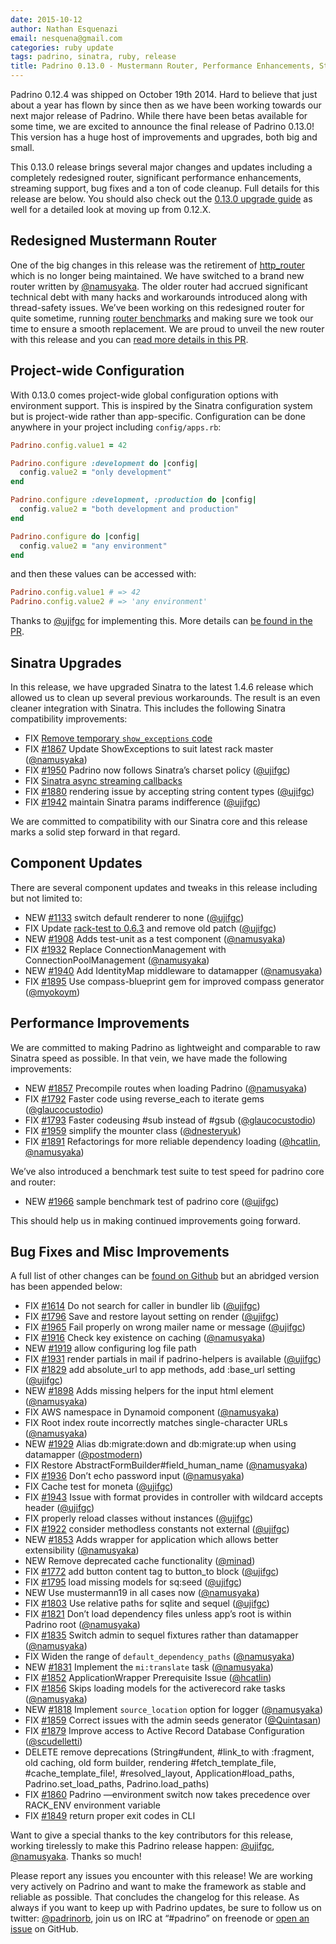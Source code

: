 ```yaml
---
date: 2015-10-12
author: Nathan Esquenazi
email: nesquena@gmail.com
categories: ruby update
tags: padrino, sinatra, ruby, release
title: Padrino 0.13.0 - Mustermann Router, Performance Enhancements, Streaming Support, and Much More
---
```


Padrino 0.12.4 was shipped on October 19th 2014. Hard to believe that just about a year has flown by since then as we have been working towards our next major release of Padrino. While there have been betas available for some time, we are excited to announce the final release of Padrino 0.13.0! This version has a huge host of improvements and upgrades, both big and small.

This 0.13.0 release brings several major changes and updates including a completely redesigned router, significant performance enhancements, streaming support, bug fixes and a ton of code cleanup. Full details for this release are below. You should also check out the [0.13.0 upgrade guide](http://www.padrinorb.com/blog/upgrading-padrino-from-0-12-x-to-0-13-0-guide) as well for a detailed look at moving up from 0.12.X.

Redesigned Mustermann Router
----------------------------

One of the big changes in this release was the retirement of [http_router](https://github.com/joshbuddy/http_router) which is no longer being maintained. We have switched to a brand new router written by [@namusyaka](https://github.com/namusyaka). The older router had accrued significant technical debt with many hacks and workarounds introduced along with thread-safety issues. We’ve been working on this redesigned router for quite sometime, running [router benchmarks](https://github.com/padrino/padrino-framework/pull/1692) and making sure we took our time to ensure a smooth replacement. We are proud to unveil the new router with this release and you can [read more details in this PR](https://github.com/padrino/padrino-framework/pull/1800).

Project-wide Configuration
--------------------------

With 0.13.0 comes project-wide global configuration options with environment support. This is inspired by the Sinatra configuration system but is project-wide rather than app-specific. Configuration can be done anywhere in your project including `config/apps.rb`:

~~~ruby
Padrino.config.value1 = 42

Padrino.configure :development do |config|
  config.value2 = "only development"
end

Padrino.configure :development, :production do |config|
  config.value2 = "both development and production"
end

Padrino.configure do |config|
  config.value2 = "any environment"
end
~~~

and then these values can be accessed with:

~~~ruby
Padrino.config.value1 # => 42
Padrino.config.value2 # => 'any environment'
~~~

Thanks to [@ujifgc](https://github.com/ujifgc) for implementing this. More details can [be found in the PR](https://github.com/padrino/padrino-framework/pull/1909).

Sinatra Upgrades
----------------

In this release, we have upgraded Sinatra to the latest 1.4.6 release which allowed us to clean up several previous workarounds. The result is an even cleaner integration with Sinatra. This includes the following Sinatra compatibility improvements:

* FIX [Remove temporary `show_exceptions` code](https://github.com/padrino/padrino-framework/pull/1899)
* FIX [#1867](https://github.com/padrino/padrino-framework/issues/1867) Update ShowExceptions to suit latest rack master ([@namusyaka](https://github.com/namusyaka))
* FIX [#1950](https://github.com/padrino/padrino-framework/issues/1950) Padrino now follows Sinatra’s charset policy ([@ujifgc](https://github.com/ujifgc))
* FIX [Sinatra async streaming callbacks](https://github.com/padrino/padrino-framework/issues/1704)
* FIX [#1880](https://github.com/padrino/padrino-framework/issues/1880) rendering issue by accepting string content types ([@ujifgc](https://github.com/ujifgc))
* FIX [#1942](https://github.com/padrino/padrino-framework/issues/1942) maintain Sinatra params indifference ([@ujifgc](https://github.com/ujifgc))

We are committed to compatibility with our Sinatra core and this release marks a solid step forward in that regard.

Component Updates
-----------------

There are several component updates and tweaks in this release including but not limited to:

* NEW [#1133](https://github.com/padrino/padrino-framework/issues/1133) switch default renderer to none ([@ujifgc](https://github.com/ujifgc))
* FIX Update [rack-test to 0.6.3](https://github.com/padrino/padrino-framework/commit/1a3b2644413cdb865c8f93d26e35af135c5d562a) and remove old patch ([@ujifgc](https://github.com/ujifgc))
* NEW [#1908](https://github.com/padrino/padrino-framework/issues/1908) Adds test-unit as a test component ([@namusyaka](https://github.com/namusyaka))
* FIX [#1932](https://github.com/padrino/padrino-framework/issues/1932) Replace ConnectionManagement with ConnectionPoolManagement ([@namusyaka](https://github.com/namusyaka))
* NEW [#1940](https://github.com/padrino/padrino-framework/issues/1940) Add IdentityMap middleware to datamapper ([@namusyaka](https://github.com/namusyaka))
* FIX [#1895](https://github.com/padrino/padrino-framework/issues/1895) Use compass-blueprint gem for improved compass generator ([@myokoym](https://github.com/myokoym))

Performance Improvements
------------------------

We are committed to making Padrino as lightweight and comparable to raw Sinatra speed as possible. In that vein, we have made the following improvements:

* NEW [#1857](https://github.com/padrino/padrino-framework/issues/1857) Precompile routes when loading Padrino ([@namusyaka](https://github.com/namusyaka))
* FIX [#1792](https://github.com/padrino/padrino-framework/issues/1792) Faster code using reverse_each to iterate gems ([@glaucocustodio](https://github.com/glaucocustodio))
* FIX [#1793](https://github.com/padrino/padrino-framework/issues/1793) Faster codeusing #sub instead of #gsub ([@glaucocustodio](https://github.com/glaucocustodio))
* FIX [#1959](https://github.com/padrino/padrino-framework/issues/1959) simplify the mounter class ([@dnesteryuk](https://github.com/dnesteryuk))
* FIX [#1891](https://github.com/padrino/padrino-framework/issues/1891) Refactorings for more reliable dependency loading ([@hcatlin](https://github.com/hcatlin), [@namusyaka](https://github.com/namusyaka))

We’ve also introduced a benchmark test suite to test speed for padrino core and router:

- NEW [#1966](https://github.com/padrino/padrino-framework/issues/1966) sample benchmark test of padrino core ([@ujifgc](https://github.com/ujifgc))

This should help us in making continued improvements going forward.

Bug Fixes and Misc Improvements
-------------------------------

A full list of other changes can be [found on Github](https://github.com/padrino/padrino-framework/compare/0.12.5...0.13.0) but an abridged version has been appended below:

-   FIX [#1614](https://github.com/padrino/padrino-framework/issues/1614) Do not search for caller in bundler lib ([@ujifgc](https://github.com/ujifgc))
-   FIX [#1796](https://github.com/padrino/padrino-framework/issues/1796) Save and restore layout setting on render ([@ujifgc](https://github.com/ujifgc))
-   FIX [#1965](https://github.com/padrino/padrino-framework/issues/1965) Fail properly on wrong mailer name or message ([@ujifgc](https://github.com/ujifgc))
-   FIX [#1916](https://github.com/padrino/padrino-framework/issues/1916) Check key existence on caching ([@namusyaka](https://github.com/namusyaka))
-   NEW [#1919](https://github.com/padrino/padrino-framework/issues/1919) allow configuring log file path
-   FIX [#1931](https://github.com/padrino/padrino-framework/issues/1931) render partials in mail if padrino-helpers is available ([@ujifgc](https://github.com/ujifgc))
-   FIX [#1829](https://github.com/padrino/padrino-framework/issues/1829) add absolute_url to app methods, add :base_url setting ([@ujifgc](https://github.com/ujifgc))
-   NEW [#1898](https://github.com/padrino/padrino-framework/issues/1898) Adds missing helpers for the input html element ([@namusyaka](https://github.com/namusyaka))
-   FIX AWS namespace in Dynamoid component ([@namusyaka](https://github.com/namusyaka))
-   FIX Root index route incorrectly matches single-character URLs ([@namusyaka](https://github.com/namusyaka))
-   NEW [#1929](https://github.com/padrino/padrino-framework/issues/1929) Alias db:migrate:down and db:migrate:up when using datamapper ([@postmodern](https://github.com/postmodern))
-   FIX Restore AbstractFormBuilder#field_human_name ([@namusyaka](https://github.com/namusyaka))
-   FIX [#1936](https://github.com/padrino/padrino-framework/issues/1936) Don’t echo password input ([@namusyaka](https://github.com/namusyaka))
-   FIX Cache test for moneta ([@ujifgc](https://github.com/ujifgc))
-   FIX [#1943](https://github.com/padrino/padrino-framework/issues/1943) Issue with format provides in controller with wildcard accepts header ([@ujifgc](https://github.com/ujifgc))
-   FIX properly reload classes without instances ([@ujifgc](https://github.com/ujifgc))
-   FIX [#1922](https://github.com/padrino/padrino-framework/issues/1922) consider methodless constants not external ([@ujifgc](https://github.com/ujifgc))
-   NEW [#1853](https://github.com/padrino/padrino-framework/issues/1853) Adds wrapper for application which allows better extensibility ([@namusyaka](https://github.com/namusyaka))
-   NEW Remove deprecated cache functionality ([@minad](https://github.com/minad))
-   FIX [#1772](https://github.com/padrino/padrino-framework/issues/1772) add button content tag to button_to block ([@ujifgc](https://github.com/ujifgc))
-   FIX [#1795](https://github.com/padrino/padrino-framework/issues/1795) load missing models for sq:seed ([@ujifgc](https://github.com/ujifgc))
-   NEW Use mustermann19 in all cases now ([@namusyaka](https://github.com/namusyaka))
-   FIX [#1803](https://github.com/padrino/padrino-framework/issues/1803) Use relative paths for sqlite and sequel ([@ujifgc](https://github.com/ujifgc))
-   FIX [#1821](https://github.com/padrino/padrino-framework/issues/1821) Don’t load dependency files unless app’s root is within Padrino root ([@namusyaka](https://github.com/namusyaka))
-   FIX [#1835](https://github.com/padrino/padrino-framework/issues/1835) Switch admin to sequel fixtures rather than datamapper ([@namusyaka](https://github.com/namusyaka))
-   FIX Widen the range of `default_dependency_paths` ([@namusyaka](https://github.com/namusyaka))
-   NEW [#1831](https://github.com/padrino/padrino-framework/issues/1831) Implement the `mi:translate` task ([@namusyaka](https://github.com/namusyaka))
-   FIX [#1852](https://github.com/padrino/padrino-framework/issues/1852) ApplicationWrapper Prerequisite Issue ([@hcatlin](https://github.com/hcatlin))
-   FIX [#1856](https://github.com/padrino/padrino-framework/issues/1856) Skips loading models for the activerecord rake tasks ([@namusyaka](https://github.com/namusyaka))
-   NEW [#1818](https://github.com/padrino/padrino-framework/issues/1818) Implement `source_location` option for logger ([@namusyaka](https://github.com/namusyaka))
-   FIX [#1859](https://github.com/padrino/padrino-framework/issues/1859) Correct issues with the admin seeds generator ([@Quintasan](https://github.com/Quintasan))
-   FIX [#1879](https://github.com/padrino/padrino-framework/issues/1879) Improve access to Active Record Database Configuration ([@scudelletti](https://github.com/scudelletti))
-   DELETE remove deprecations (String#undent, #link_to with :fragment, old caching, old form builder, rendering #fetch_template_file, #cache_template_file!, #resolved_layout, Application#load_paths, Padrino.set_load_paths, Padrino.load_paths)
-   FIX [#1860](https://github.com/padrino/padrino-framework/issues/1860) Padrino —environment switch now takes precedence over RACK_ENV environment variable
-   FIX [#1849](https://github.com/padrino/padrino-framework/issues/1849) return proper exit codes in CLI

Want to give a special thanks to the key contributors for this release, working tirelessly to make this Padrino release happen: [@ujifgc](https://github.com/ujifgc), [@namusyaka](https://github.com/namusyaka). Thanks so much!

Please report any issues you encounter with this release! We are working very actively on Padrino and want to make the framework as stable and reliable as possible. That concludes the changelog for this release. As always if you want to keep up with Padrino updates, be sure to follow us on twitter: [@padrinorb](http://twitter.com/#!/padrinorb), join us on IRC at “#padrino” on freenode or [open an issue](https://github.com/padrino/padrino-framework/issues) on GitHub.
